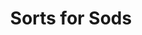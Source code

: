 ---
layout: post
title: Sorts for Sods
description: join me on a journey to competency
summary: this might be too broad
tags: coding learning leetcode AS4AS
---